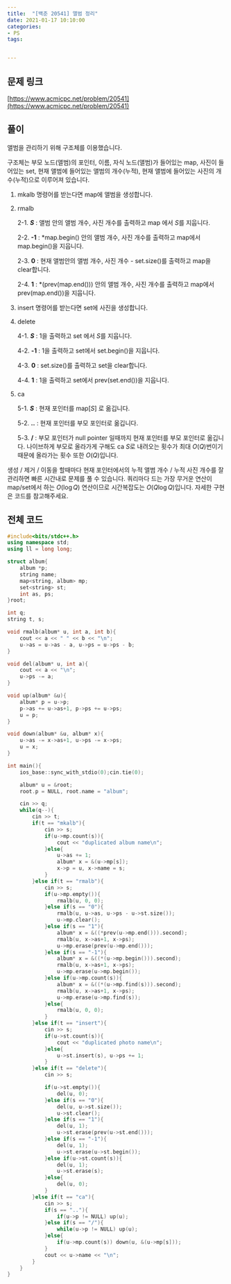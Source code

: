 ```yaml
---
title:  "[백준 20541] 앨범 정리"
date: 2021-01-17 10:10:00
categories: 
- PS
tags:


---
```


## 문제 링크
[https://www.acmicpc.net/problem/20541](https://www.acmicpc.net/problem/20541)

## 풀이
앨범을 관리하기 위해 구조체를 이용했습니다.

구조체는 부모 노드(앨범)의 포인터, 이름, 자식 노드(앨범)가 들어있는 map, 사진이 들어있는 set, 현재 앨범에 들어있는 앨범의 개수(누적), 현재 앨범에 들어있는 사진의 개수(누적)으로 이루어져 있습니다.

1. mkalb 명령어를 받는다면 map에 앨범을 생성합니다.

2. rmalb

   2-1. **$S$** : 앨범 안의 앨범 개수, 사진 개수를 출력하고 map 에서 $S$를 지웁니다.

   2-2. **-1** : *map.begin() 안의 앨범 개수, 사진 개수를 출력하고 map에서 map.begin()을 지웁니다.

   2-3. **0** : 현재 앨범안의 앨범 개수, 사진 개수 - set.size()를 출력하고 map을 clear합니다.

   2-4. **1** : *(prev(map.end())) 안의 앨범 개수, 사진 개수를 출력하고 map에서 prev(map.end())을 지웁니다.

3. insert 명령어를 받는다면 set에 사진을 생성합니다.

4. delete

   4-1. **$S$** : 1을 출력하고 set 에서 $S$를 지웁니다.

   4-2. **-1** : 1을 출력하고 set에서 set.begin()을 지웁니다.

   4-3. **0** : set.size()를 출력하고 set을 clear합니다.

   4-4. **1** : 1을 출력하고 set에서 prev(set.end())을 지웁니다.

5. ca

   5-1. **$S$** : 현재 포인터를 map[$S$] 로 옮깁니다.

   5-2. **..** : 현재 포인터를 부모 포인터로 옮깁니다.

   5-3. **/** : 부모 포인터가 null pointer 일때까지 현재 포인터를 부모 포인터로 옮깁니다. 나이브하게 부모로 올라가게 구해도 ca $S$로 내려오는 횟수가 최대 $O(Q)$번이기 때문에 올라가는 횟수 또한 $O(Q)$입니다.

생성 / 제거 / 이동을 할때마다 현재 포인터에서의 누적 앨범 개수 / 누적 사진 개수를 잘 관리하면 빠른 시간내로 문제를 풀 수 있습니다. 쿼리마다 드는 가장 무거운 연산이 map/set에서 하는 $O(\log Q)$ 연산이므로 시간복잡도는 $O(Q \log Q)$입니다. 자세한 구현은 코드를 참고해주세요.

## 전체 코드

```cpp
#include<bits/stdc++.h>
using namespace std;
using ll = long long;

struct album{
    album *p;
    string name;
    map<string, album> mp;
    set<string> st;
    int as, ps;
}root;

int q;
string t, s;

void rmalb(album* u, int a, int b){
    cout << a << " " << b << "\n";
    u->as = u->as - a, u->ps = u->ps - b;
}

void del(album* u, int a){
    cout << a << "\n";
    u->ps -= a;
}

void up(album* &u){
    album* p = u->p;
    p->as += u->as+1, p->ps += u->ps;
    u = p;
}

void down(album* &u, album* x){
    u->as -= x->as+1, u->ps -= x->ps;
    u = x;
}

int main(){
    ios_base::sync_with_stdio(0);cin.tie(0);

    album* u = &root;
    root.p = NULL, root.name = "album";

    cin >> q;
    while(q--){
        cin >> t;
        if(t == "mkalb"){
            cin >> s;
            if(u->mp.count(s)){
                cout << "duplicated album name\n";
            }else{
                u->as += 1;
                album* x = &(u->mp[s]);
                x->p = u, x->name = s;
            }
        }else if(t == "rmalb"){
            cin >> s;
            if(u->mp.empty()){
                rmalb(u, 0, 0);
            }else if(s == "0"){
                rmalb(u, u->as, u->ps - u->st.size());
                u->mp.clear();
            }else if(s == "1"){
                album* x = &((*prev(u->mp.end())).second);
                rmalb(u, x->as+1, x->ps);
                u->mp.erase(prev(u->mp.end()));
            }else if(s == "-1"){
                album* x = &((*(u->mp.begin())).second);
                rmalb(u, x->as+1, x->ps);
                u->mp.erase(u->mp.begin());
            }else if(u->mp.count(s)){
                album* x = &((*(u->mp.find(s))).second);
                rmalb(u, x->as+1, x->ps);
                u->mp.erase(u->mp.find(s));
            }else{
                rmalb(u, 0, 0);
            }
        }else if(t == "insert"){
            cin >> s;
            if(u->st.count(s)){
                cout << "duplicated photo name\n";
            }else{
                u->st.insert(s), u->ps += 1;
            }
        }else if(t == "delete"){
            cin >> s;

            if(u->st.empty()){
                del(u, 0);
            }else if(s == "0"){
                del(u, u->st.size());
                u->st.clear();
            }else if(s == "1"){
                del(u, 1);
                u->st.erase(prev(u->st.end()));
            }else if(s == "-1"){
                del(u, 1);
                u->st.erase(u->st.begin());
            }else if(u->st.count(s)){
                del(u, 1);
                u->st.erase(s);
            }else{
                del(u, 0);
            }
        }else if(t == "ca"){
            cin >> s;
            if(s == ".."){
                if(u->p != NULL) up(u);
            }else if(s == "/"){
                while(u->p != NULL) up(u);
            }else{
                if(u->mp.count(s)) down(u, &(u->mp[s]));
            }
            cout << u->name << "\n";
        }
    }
}
```

